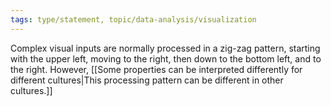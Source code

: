 ```yaml
---
tags: type/statement, topic/data-analysis/visualization
---
```

Complex visual inputs are normally processed in a zig-zag pattern, starting with the upper left, moving to the right, then down to the bottom left, and to the right. However, [[Some properties can be interpreted differently for different cultures|This processing pattern can be different in other cultures.]]